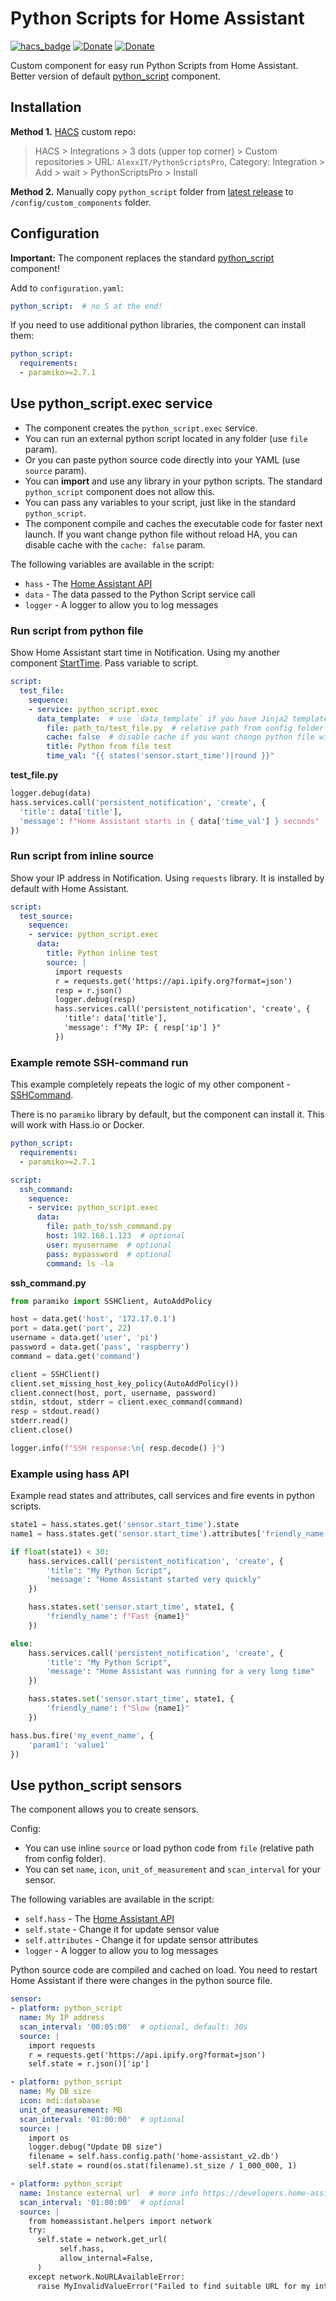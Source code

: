 # Python Scripts for Home Assistant

[![hacs_badge](https://img.shields.io/badge/HACS-Custom-orange.svg)](https://github.com/custom-components/hacs)
[![Donate](https://img.shields.io/badge/donate-Coffee-yellow.svg)](https://www.buymeacoffee.com/AlexxIT)
[![Donate](https://img.shields.io/badge/donate-Yandex-red.svg)](https://money.yandex.ru/to/41001428278477)

Custom component for easy run Python Scripts from Home Assistant. Better version of default [python_script](https://www.home-assistant.io/integrations/python_script/) component.

## Installation

**Method 1.** [HACS](https://hacs.xyz/) custom repo:

> HACS > Integrations > 3 dots (upper top corner) > Custom repositories > URL: `AlexxIT/PythonScriptsPro`, Category: Integration > Add > wait > PythonScriptsPro > Install

**Method 2.** Manually copy `python_script` folder from [latest release](https://github.com/AlexxIT/PythonScriptsPro/releases/latest) to `/config/custom_components` folder.

## Configuration

**Important:** The component replaces the standard [python_script](https://www.home-assistant.io/integrations/python_script/) component!

Add to `configuration.yaml`:

```yaml
python_script:  # no S at the end!
```

If you need to use additional python libraries, the component can install them:

```yaml
python_script:
  requirements:
  - paramiko>=2.7.1
```

## Use python_script.exec service

- The component creates the `python_script.exec` service.
- You can run an external python script located in any folder (use `file` param).
- Or you can paste python source code directly into your YAML (use `source` param).
- You can **import** and use any library in your python scripts. The standard `python_script` component does not allow this.
- You can pass any variables to your script, just like in the standard `python_script`.
- The component compile and caches the executable code for faster next launch. If you want change python file without reload HA, you can disable cache with the `cache: false` param.

The following variables are available in the script:
- `hass` - The [Home Assistant API](https://www.home-assistant.io/developers/development_hass_object/)
- `data` - The data passed to the Python Script service call
- `logger` - A logger to allow you to log messages

### Run script from python file

Show Home Assistant start time in Notification. Using my another component [StartTime](https://github.com/AlexxIT/StartTime). Pass variable to script.

```yaml
script:
  test_file:
    sequence:
    - service: python_script.exec
      data_template:  # use `data_template` if you have Jinja2 templates in params
        file: path_to/test_file.py  # relative path from config folder
        cache: false  # disable cache if you want change python file without reload HA
        title: Python from file test
        time_val: "{{ states('sensor.start_time')|round }}"
```

**test_file.py**

```python
logger.debug(data)
hass.services.call('persistent_notification', 'create', {
  'title': data['title'],
  'message': f"Home Assistant starts in { data['time_val'] } seconds"
})

```

### Run script from inline source

Show your IP address in Notification. Using `requests` library. It is installed by default with Home Assistant.

```yaml
script:
  test_source:
    sequence:
    - service: python_script.exec
      data:
        title: Python inline test
        source: |
          import requests
          r = requests.get('https://api.ipify.org?format=json')
          resp = r.json()
          logger.debug(resp)
          hass.services.call('persistent_notification', 'create', {
            'title': data['title'],
            'message': f"My IP: { resp['ip'] }"
          })
```

### Example remote SSH-command run

This example completely repeats the logic of my other component - [SSHCommand](https://github.com/AlexxIT/SSHCommand).

There is no `paramiko` library by default, but the component can install it. This will work with Hass.io or Docker.

```yaml
python_script:
  requirements:
  - paramiko>=2.7.1

script:
  ssh_command:
    sequence:
    - service: python_script.exec
      data:
        file: path_to/ssh_command.py
        host: 192.168.1.123  # optional
        user: myusername  # optional
        pass: mypassword  # optional
        command: ls -la
```

**ssh_command.py**

```python
from paramiko import SSHClient, AutoAddPolicy

host = data.get('host', '172.17.0.1')
port = data.get('port', 22)
username = data.get('user', 'pi')
password = data.get('pass', 'raspberry')
command = data.get('command')

client = SSHClient()
client.set_missing_host_key_policy(AutoAddPolicy())
client.connect(host, port, username, password)
stdin, stdout, stderr = client.exec_command(command)
resp = stdout.read()
stderr.read()
client.close()

logger.info(f"SSH response:\n{ resp.decode() }")
```

### Example using hass API

Example read states and attributes, call services and fire events in python scripts.

```python
state1 = hass.states.get('sensor.start_time').state
name1 = hass.states.get('sensor.start_time').attributes['friendly_name']

if float(state1) < 30:
    hass.services.call('persistent_notification', 'create', {
        'title': "My Python Script",
        'message': "Home Assistant started very quickly"
    })

    hass.states.set('sensor.start_time', state1, {
        'friendly_name': f"Fast {name1}"
    })

else:
    hass.services.call('persistent_notification', 'create', {
        'title': "My Python Script",
        'message': "Home Assistant was running for a very long time"
    })

    hass.states.set('sensor.start_time', state1, {
        'friendly_name': f"Slow {name1}"
    })

hass.bus.fire('my_event_name', {
    'param1': 'value1'
})
```

## Use python_script sensors

The component allows you to create sensors.

Config:
- You can use inline `source` or load python code from `file` (relative path from config folder).
- You can set `name`, `icon`, `unit_of_measurement` and `scan_interval` for your sensor.

The following variables are available in the script:
- `self.hass` - The [Home Assistant API](https://www.home-assistant.io/developers/development_hass_object/)
- `self.state` - Change it for update sensor value
- `self.attributes` - Change it for update sensor attributes
- `logger` - A logger to allow you to log messages

Python source code are compiled and cached on load. You need to restart Home Assistant if there were changes in the python source file.

```yaml
sensor:
- platform: python_script
  name: My IP address
  scan_interval: '00:05:00'  # optional, default: 30s
  source: |
    import requests
    r = requests.get('https://api.ipify.org?format=json')
    self.state = r.json()['ip']

- platform: python_script
  name: My DB size
  icon: mdi:database
  unit_of_measurement: MB
  scan_interval: '01:00:00'  # optional
  source: |
    import os
    logger.debug("Update DB size")
    filename = self.hass.config.path('home-assistant_v2.db')
    self.state = round(os.stat(filename).st_size / 1_000_000, 1)

- platform: python_script
  name: Instance external url  # more info https://developers.home-assistant.io/docs/instance_url/
  scan_interval: '01:00:00'  # optional
  source: |
    from homeassistant.helpers import network
    try:
      self.state = network.get_url(
           self.hass,
           allow_internal=False,
      )
    except network.NoURLAvailableError:
      raise MyInvalidValueError("Failed to find suitable URL for my integration")

```
